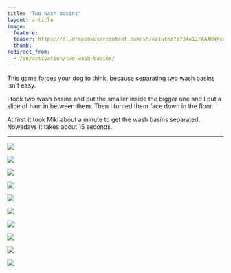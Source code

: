 ```yaml
---
title: "Two wash basins"
layout: article
image:
  feature:
  teaser: https://dl.dropboxusercontent.com/sh/ea1wtnz7z734o12/AAARWXcryKbvwF-nnN82i7wka/aktivointi/pesuvadit-paallekkain/DS07837-245px%20%282%29.jpg
  thumb:
redirect_from:
  - /en/activation/two-wash-basins/
---
```


This game forces your dog to think, because separating two wash basins isn't easy.

I took two wash basins and put the smaller inside the bigger one and I put a slice of ham in between them. Then I turned them face down in the floor.

At first it took Miki about a minute to get the wash basins separated. Nowadays it takes about 15 seconds.

---

[![](https://b2.minimuutti.com/file/minimuutti-com/aktivointi/pesuvadit-paallekkain/DSC32401-800px.jpg)](https://dl.dropboxusercontent.com/sh/ea1wtnz7z734o12/AAAE41xBGOmZycvvT5WKo4qOa/aktivointi/pesuvadit-paallekkain/DSC32401.jpg)

[![](https://b2.minimuutti.com/file/minimuutti-com/aktivointi/pesuvadit-paallekkain/DS07870-800px.jpg)](https://dl.dropboxusercontent.com/sh/ea1wtnz7z734o12/AAD2FznAkqTe01NR4wSt5zPma/aktivointi/pesuvadit-paallekkain/DS07870.jpg)

[![](https://b2.minimuutti.com/file/minimuutti-com/aktivointi/pesuvadit-paallekkain/DS07778-800px.jpg)](https://dl.dropboxusercontent.com/sh/ea1wtnz7z734o12/AABVyjWx8GMw6N6m_v3kb8jra/aktivointi/pesuvadit-paallekkain/DS07778.jpg)

[![](https://b2.minimuutti.com/file/minimuutti-com/aktivointi/pesuvadit-paallekkain/DS07799-800px.jpg)](https://dl.dropboxusercontent.com/sh/ea1wtnz7z734o12/AACpbDhR8pBltIblNkPpLrH2a/aktivointi/pesuvadit-paallekkain/DS07799.jpg)

[![](https://b2.minimuutti.com/file/minimuutti-com/aktivointi/pesuvadit-paallekkain/DS07812-800px.jpg)](https://dl.dropboxusercontent.com/sh/ea1wtnz7z734o12/AAAyKXMqN_TpkahlN5PcRQ-Ea/aktivointi/pesuvadit-paallekkain/DS07812.jpg)

[![](https://b2.minimuutti.com/file/minimuutti-com/aktivointi/pesuvadit-paallekkain/DS07837-800px.jpg)](https://dl.dropboxusercontent.com/sh/ea1wtnz7z734o12/AABJG52sOiPJK0PXot1fMagQa/aktivointi/pesuvadit-paallekkain/DS07837.jpg)

[![](https://b2.minimuutti.com/file/minimuutti-com/aktivointi/pesuvadit-paallekkain/DS07840-800px.jpg)](https://dl.dropboxusercontent.com/sh/ea1wtnz7z734o12/AACwjUcs8qDv_jyl6opQ2qlsa/aktivointi/pesuvadit-paallekkain/DS07840.jpg)

[![](https://b2.minimuutti.com/file/minimuutti-com/aktivointi/pesuvadit-paallekkain/DS07849-800px.jpg)](https://dl.dropboxusercontent.com/sh/ea1wtnz7z734o12/AABgHM0-KsDBLpfPh3vQUowza/aktivointi/pesuvadit-paallekkain/DS07849.jpg)

[![](https://b2.minimuutti.com/file/minimuutti-com/aktivointi/pesuvadit-paallekkain/DSC32465-800px.jpg)](https://dl.dropboxusercontent.com/sh/ea1wtnz7z734o12/AABR_HkpXhL-xdLGg5M-Wtuya/aktivointi/pesuvadit-paallekkain/DSC32465.jpg)

[![](https://b2.minimuutti.com/file/minimuutti-com/aktivointi/pesuvadit-paallekkain/DSC32466-800px.jpg)](https://dl.dropboxusercontent.com/sh/ea1wtnz7z734o12/AACvlFmyXxN0geFUEcpymcgia/aktivointi/pesuvadit-paallekkain/DSC32466.jpg)
